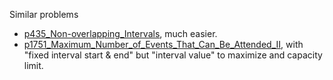 Similar problems
- [p435_Non-overlapping_Intervals](https://github.com/genxium/Leetcode/tree/master/p435_Non-overlapping_Intervals), much easier.
- [p1751_Maximum_Number_of_Events_That_Can_Be_Attended_II](https://github.com/genxium/Leetcode/tree/master/p1751_Maximum_Number_of_Events_That_Can_Be_Attended_II), with "fixed interval start & end" but "interval value" to maximize and capacity limit.
